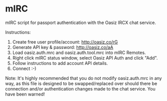 # mIRC

mIRC script for passport authentication with the Oasiz IRCX chat service.

Instructions:

1. Create free user profile/account: http://oasiz.co/rG
2. Generate API key & password: http://oasiz.co/aA
3. Load oasiz.auth.mrc and oasiz.auth.tool.mrc into mIRC Remotes.
4. Right click mIRC status window, select Oasiz API Auth and click "Add".
5. Follow instructions to add account API details.
6. Connect :-)

Note: It's highly recommended that you do not modify oasiz.auth.mrc in any way, as this file is designed to be swapped/replaced over should there be connection and/or authentication changes made to the chat service. You have been warned!
